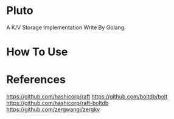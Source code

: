 # Pluto

A K/V Storage Implementation Write By Golang.

# How To Use

# References
https://github.com/hashicorp/raft
https://github.com/boltdb/bolt
https://github.com/hashicorp/raft-boltdb
https://github.com/zergwangj/zergkv
